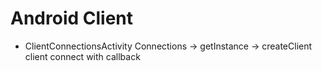 # Android Client
* ClientConnectionsActivity
  Connections -> getInstance -> createClient
  client connect with callback
